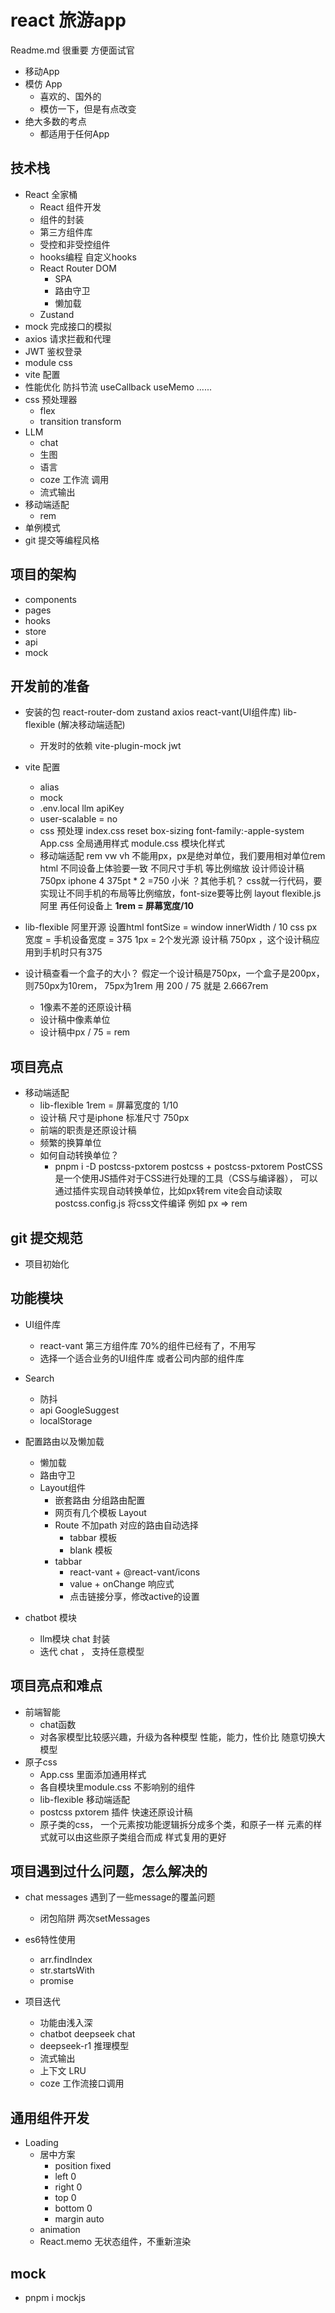 # react 旅游app
Readme.md 很重要 方便面试官

- 移动App
- 模仿 App
    - 喜欢的、国外的
    - 模仿一下，但是有点改变
- 绝大多数的考点
    - 都适用于任何App

## 技术栈
- React 全家桶
    - React 组件开发
    - 组件的封装
    - 第三方组件库
    - 受控和非受控组件
    - hooks编程 自定义hooks
    - React Router DOM
        - SPA
        - 路由守卫
        - 懒加载
    - Zustand
- mock 完成接口的模拟
- axios 请求拦截和代理
- JWT 鉴权登录
- module css
- vite 配置
- 性能优化
        防抖节流
        useCallback useMemo ......
- css 预处理器
    - flex
    - transition transform
- LLM
    - chat
    - 生图
    - 语言
    - coze 工作流 调用
    - 流式输出
- 移动端适配
    - rem
- 单例模式
- git 提交等编程风格
## 项目的架构
- components
- pages
- hooks
- store
- api 
- mock

## 开发前的准备
- 安装的包
    react-router-dom
    zustand
    axios
    react-vant(UI组件库) lib-flexible (解决移动端适配)
    - 开发时的依赖
        vite-plugin-mock
        jwt

- vite 配置
    - alias
    - mock
    - .env.local
    llm apiKey
    - user-scalable = no
    - css 预处理
        index.css reset
        box-sizing font-family:-apple-system
        App.css 全局通用样式
        module.css 模块化样式
    - 移动端适配 rem  vw vh
        不能用px，px是绝对单位，我们要用相对单位rem html
        不同设备上体验要一致
        不同尺寸手机 等比例缩放
        设计师设计稿 750px iphone 4 375pt * 2 =750
        小米 ？其他手机？
        css就一行代码，要实现让不同手机的布局等比例缩放，font-size要等比例
        layout
        flexible.js 阿里 再任何设备上
        **1rem = 屏幕宽度/10**
- lib-flexible
    阿里开源
    设置html fontSize = window
    innerWidth / 10
    css px 宽度 = 手机设备宽度 = 375
    1px = 2个发光源
    设计稿 750px ，这个设计稿应用到手机时只有375


- 设计稿查看一个盒子的大小？
    假定一个设计稿是750px，一个盒子是200px，则750px为10rem， 75px为1rem
    用 200 / 75 就是 2.6667rem
    - 1像素不差的还原设计稿
    - 设计稿中像素单位
    - 设计稿中px / 75 = rem

## 项目亮点
- 移动端适配
    - lib-flexible 1rem = 屏幕宽度的 1/10
    - 设计稿 尺寸是iphone 标准尺寸 750px
    - 前端的职责是还原设计稿
    - 频繁的换算单位
    - 如何自动转换单位？
        - pnpm i -D postcss-pxtorem
        postcss + postcss-pxtorem
        PostCSS是一个使用JS插件对于CSS进行处理的工具（CSS与编译器），
        可以通过插件实现自动转换单位，比如px转rem
        vite会自动读取postcss.config.js 将css文件编译 
        例如 px => rem

## git 提交规范
- 项目初始化
## 功能模块
- UI组件库
    - react-vant 第三方组件库 70%的组件已经有了，不用写
    - 选择一个适合业务的UI组件库 或者公司内部的组件库 
- Search
    - 防抖
    - api
        GoogleSuggest
    - localStorage

- 配置路由以及懒加载
    - 懒加载
    - 路由守卫
    - Layout组件
        - 嵌套路由<Outlet /> 分组路由配置
        - 网页有几个模板 Layout
        - Route 不加path 对应的路由自动选择
            - tabbar 模板
            - blank 模板
        - tabbar
            - react-vant + @react-vant/icons
            - value + onChange 响应式
            - 点击链接分享，修改active的设置
- chatbot 模块
    - llm模块  chat 封装
    - 迭代 chat ， 支持任意模型
## 项目亮点和难点
- 前端智能
    - chat函数
    - 对各家模型比较感兴趣，升级为各种模型
        性能，能力，性价比
        随意切换大模型
- 原子css
    - App.css 里面添加通用样式
    - 各自模块里module.css 不影响别的组件
    - lib-flexible 移动端适配
    - postcss pxtorem 插件 快速还原设计稿
    - 原子类的css，
        一个元素按功能逻辑拆分成多个类，和原子一样
        元素的样式就可以由这些原子类组合而成
        样式复用的更好
## 项目遇到过什么问题，怎么解决的
- chat messages 遇到了一些message的覆盖问题
    - 闭包陷阱  两次setMessages

- es6特性使用
    - arr.findIndex
    - str.startsWith
    - promise

- 项目迭代
    - 功能由浅入深
    - chatbot deepseek chat
    - deepseek-r1 推理模型
    - 流式输出
    - 上下文 LRU
    - coze 工作流接口调用

## 通用组件开发
- Loading
    - 居中方案
        - position fixed
        - left 0
        - right 0
        - top 0
        - bottom 0
        - margin auto
    - animation
    - React.memo 无状态组件，不重新渲染
## mock
- pnpm i mockjs